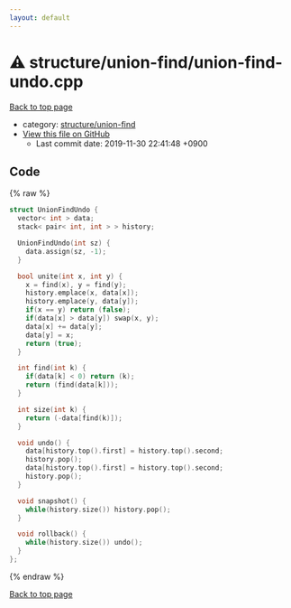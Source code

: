 ```yaml
---
layout: default
---
```


<!-- mathjax config similar to math.stackexchange -->
<script type="text/javascript" async
  src="https://cdnjs.cloudflare.com/ajax/libs/mathjax/2.7.5/MathJax.js?config=TeX-MML-AM_CHTML">
</script>
<script type="text/x-mathjax-config">
  MathJax.Hub.Config({
    TeX: { equationNumbers: { autoNumber: "AMS" }},
    tex2jax: {
      inlineMath: [ ['$','$'] ],
      processEscapes: true
    },
    "HTML-CSS": { matchFontHeight: false },
    displayAlign: "left",
    displayIndent: "2em"
  });
</script>

<script type="text/javascript" src="https://cdnjs.cloudflare.com/ajax/libs/jquery/3.4.1/jquery.min.js"></script>
<script src="https://cdn.jsdelivr.net/npm/jquery-balloon-js@1.1.2/jquery.balloon.min.js" integrity="sha256-ZEYs9VrgAeNuPvs15E39OsyOJaIkXEEt10fzxJ20+2I=" crossorigin="anonymous"></script>
<script type="text/javascript" src="../../../assets/js/copy-button.js"></script>
<link rel="stylesheet" href="../../../assets/css/copy-button.css" />


# :warning: structure/union-find/union-find-undo.cpp
<a href="../../../index.html">Back to top page</a>

* category: <a href="../../../index.html#16695eacefd17254ea5bccf40066c856">structure/union-find</a>
* <a href="{{ site.github.repository_url }}/blob/master/structure/union-find/union-find-undo.cpp">View this file on GitHub</a>
    - Last commit date: 2019-11-30 22:41:48 +0900




## Code
{% raw %}
```cpp
struct UnionFindUndo {
  vector< int > data;
  stack< pair< int, int > > history;

  UnionFindUndo(int sz) {
    data.assign(sz, -1);
  }

  bool unite(int x, int y) {
    x = find(x), y = find(y);
    history.emplace(x, data[x]);
    history.emplace(y, data[y]);
    if(x == y) return (false);
    if(data[x] > data[y]) swap(x, y);
    data[x] += data[y];
    data[y] = x;
    return (true);
  }

  int find(int k) {
    if(data[k] < 0) return (k);
    return (find(data[k]));
  }

  int size(int k) {
    return (-data[find(k)]);
  }

  void undo() {
    data[history.top().first] = history.top().second;
    history.pop();
    data[history.top().first] = history.top().second;
    history.pop();
  }

  void snapshot() {
    while(history.size()) history.pop();
  }

  void rollback() {
    while(history.size()) undo();
  }
};

```
{% endraw %}

<a href="../../../index.html">Back to top page</a>

